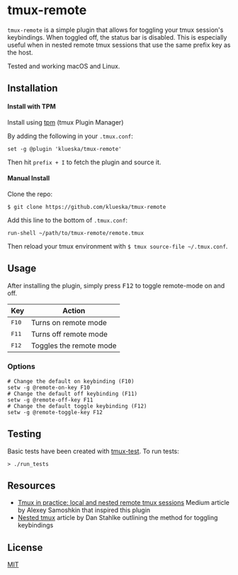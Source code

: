 # tmux-remote



`tmux-remote` is a simple plugin that allows for toggling your tmux session's
keybindings. When toggled off, the status bar is disabled. This is especially
useful when in nested remote tmux sessions that use the same prefix key as the
host.

Tested and working macOS and Linux.

## Installation

#### Install with TPM
Install using [tpm](https://github.com/tmux-plugins/tpm) (tmux Plugin Manager)

By adding the following in your `.tmux.conf`:

```tmux
set -g @plugin 'klueska/tmux-remote'
```

Then hit `prefix + I` to fetch the plugin and source it.

#### Manual Install

Clone the repo:

    $ git clone https://github.com/klueska/tmux-remote

Add this line to the bottom of `.tmux.conf`:

```tmux
run-shell ~/path/to/tmux-remote/remote.tmux
```

Then reload your tmux environment with `$ tmux source-file ~/.tmux.conf`.

## Usage

After installing the plugin, simply press <kbd>F12</kbd> to toggle remote-mode on and off.

| Key             | Action                  |
| --------------  | ----------------------- |
| <kbd>F10</kbd>  | Turns on remote mode    |
| <kbd>F11</kbd>  | Turns off remote mode   |
| <kbd>F12</kbd>  | Toggles the remote mode |

### Options

```tmux
# Change the default on keybinding (F10)
setw -g @remote-on-key F10
# Change the default off keybinding (F11)
setw -g @remote-off-key F11
# Change the default toggle keybinding (F12)
setw -g @remote-toggle-key F12
```

## Testing
Basic tests have been created with [tmux-test](https://github.com/tmux-plugins/tmux-test). To run tests:

```
> ./run_tests
```

## Resources

- [Tmux in practice: local and nested remote tmux sessions](https://medium.freecodecamp.org/tmux-in-practice-local-and-nested-remote-tmux-sessions-4f7ba5db8795)
  Medium article by Alexey Samoshkin that inspired this plugin
- [Nested tmux](http://stahlke.org/dan/tmux-nested/)
  article by Dan Stahlke outlining the method for toggling keybindings

## License

[MIT](LICENSE.md)
